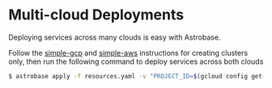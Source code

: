 # Multi-cloud Deployments

Deploying services across many clouds is easy with Astrobase.

Follow the [simple-gcp](./simple-gcp#create-gke-cluster) and [simple-aws](./simple-aws#create-eks-cluster) instructions for creating clusters only, then run the following command to deploy services across both clouds

```sh
$ astrobase apply -f resources.yaml -v "PROJECT_ID=$(gcloud config get-value project) EKS_LOCATION=us-east-1 GKE_LOCATION=us-central1-c NGINX_CONTAINER_PORT=80 NGINX_MEM_REQUEST=64Mi NGINX_CPU_REQUEST=250m NGINX_MEM_LIMIT=128Mi NGINX_CPU_LIMIT=500m"
```
